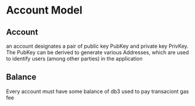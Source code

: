# Account Model


## **Account**

an account designates a pair of public key PubKey and private key PrivKey. The PubKey can be derived to generate various Addresses, which are used to identify users (among other parties) in the application

## **Balance**

Every account must have some balance of db3 used to pay transaciont gas fee

